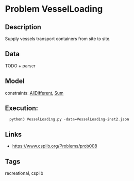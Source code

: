 # Problem VesselLoading
## Description
Supply vessels transport containers from site to site.

## Data
TODO + parser

## Model
  constraints: [AllDifferent](http://pycsp.org/documentation/constraints/AllDifferent), [Sum](http://pycsp.org/documentation/constraints/Sum)

## Execution:
```
  python3 VesselLoading.py -data=VesselLoading-inst2.json
```

## Links
 - https://www.csplib.org/Problems/prob008

## Tags
  recreational, csplib
